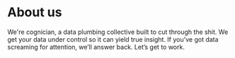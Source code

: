 # About us

We're cognician, a data plumbing collective built to cut through the shit. We get your data under control so it can yield true insight. If you've got data screaming for attention, we’ll answer back. Let’s get to work.

